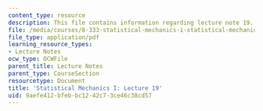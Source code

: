 ```yaml
---
content_type: resource
description: This file contains information regarding lecture note 19.
file: /media/courses/8-333-statistical-mechanics-i-statistical-mechanics-of-particles-fall-2013/9aefe412bfebbc1242c73ce46c38cd57_MIT8_333F13_Lec19.pdf
file_type: application/pdf
learning_resource_types:
- Lecture Notes
ocw_type: OCWFile
parent_title: Lecture Notes
parent_type: CourseSection
resourcetype: Document
title: 'Statistical Mechanics I: Lecture 19'
uid: 9aefe412-bfeb-bc12-42c7-3ce46c38cd57
---
```

